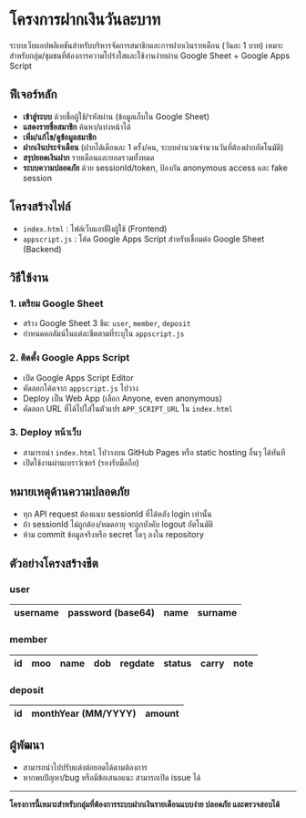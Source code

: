 # โครงการฝากเงินวันละบาท

ระบบเว็บแอปพลิเคชันสำหรับบริหารจัดการสมาชิกและการฝากเงินรายเดือน (วันละ 1 บาท) เหมาะสำหรับกลุ่ม/ชุมชนที่ต้องการความโปร่งใสและใช้งานง่ายผ่าน Google Sheet + Google Apps Script

## ฟีเจอร์หลัก
- **เข้าสู่ระบบ** ด้วยชื่อผู้ใช้/รหัสผ่าน (ข้อมูลเก็บใน Google Sheet)
- **แสดงรายชื่อสมาชิก** ค้นหา/แบ่งหน้าได้
- **เพิ่ม/แก้ไข/ดูข้อมูลสมาชิก**
- **ฝากเงินประจำเดือน** (ฝากได้เดือนละ 1 ครั้ง/คน, ระบบคำนวณจำนวนวันที่ต้องฝากอัตโนมัติ)
- **สรุปยอดเงินฝาก** รายเดือนและยอดรวมทั้งหมด
- **ระบบความปลอดภัย** ด้วย sessionId/token, ป้องกัน anonymous access และ fake session

## โครงสร้างไฟล์
- `index.html` : ไฟล์เว็บแอปฝั่งผู้ใช้ (Frontend)
- `appscript.js` : โค้ด Google Apps Script สำหรับเชื่อมต่อ Google Sheet (Backend)

## วิธีใช้งาน
### 1. เตรียม Google Sheet
- สร้าง Google Sheet 3 ชีต: `user`, `member`, `deposit`
- กำหนดคอลัมน์ในแต่ละชีตตามที่ระบุใน `appscript.js`

### 2. ติดตั้ง Google Apps Script
- เปิด Google Apps Script Editor
- คัดลอกโค้ดจาก `appscript.js` ไปวาง
- Deploy เป็น Web App (เลือก Anyone, even anonymous)
- คัดลอก URL ที่ได้ไปใส่ในตัวแปร `APP_SCRIPT_URL` ใน `index.html`

### 3. Deploy หน้าเว็บ
- สามารถนำ `index.html` ไปวางบน GitHub Pages หรือ static hosting อื่นๆ ได้ทันที
- เปิดใช้งานผ่านเบราว์เซอร์ (รองรับมือถือ)

## หมายเหตุด้านความปลอดภัย
- ทุก API request ต้องแนบ sessionId ที่ได้หลัง login เท่านั้น
- ถ้า sessionId ไม่ถูกต้อง/หมดอายุ จะถูกบังคับ logout อัตโนมัติ
- ห้าม commit ข้อมูลจริงหรือ secret ใดๆ ลงใน repository

## ตัวอย่างโครงสร้างชีต
### user
| username | password (base64) | name | surname |
|----------|-------------------|------|---------|

### member
| id | moo | name | dob | regdate | status | carry | note |
|----|-----|------|-----|---------|--------|-------|------|

### deposit
| id | monthYear (MM/YYYY) | amount |
|----|---------------------|--------|

## ผู้พัฒนา
- สามารถนำไปปรับแต่งต่อยอดได้ตามต้องการ
- หากพบปัญหา/bug หรือมีข้อเสนอแนะ สามารถเปิด issue ได้

---
**โครงการนี้เหมาะสำหรับกลุ่มที่ต้องการระบบฝากเงินรายเดือนแบบง่าย ปลอดภัย และตรวจสอบได้**
